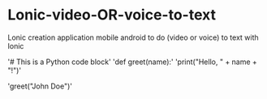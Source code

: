 # Lonic-video-OR-voice-to-text
Lonic creation application mobile android to do (video or voice) to text with Ionic

'# This is a Python code block'
'def greet(name):'
    'print("Hello, " + name + "!")'

'greet("John Doe")'
